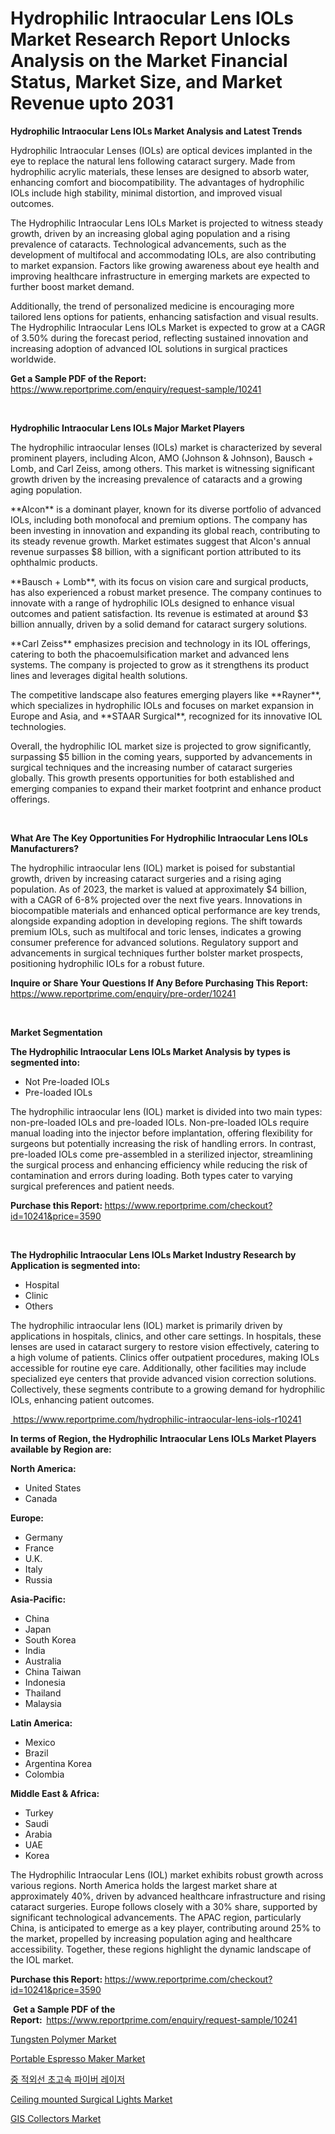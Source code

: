 <p><h1>Hydrophilic Intraocular Lens IOLs Market Research Report Unlocks Analysis on the Market Financial Status, Market Size, and Market Revenue upto 2031</h1></p><p><strong>Hydrophilic Intraocular Lens IOLs Market Analysis and Latest Trends</strong></p>
<p><p>Hydrophilic Intraocular Lenses (IOLs) are optical devices implanted in the eye to replace the natural lens following cataract surgery. Made from hydrophilic acrylic materials, these lenses are designed to absorb water, enhancing comfort and biocompatibility. The advantages of hydrophilic IOLs include high stability, minimal distortion, and improved visual outcomes.  </p><p>The Hydrophilic Intraocular Lens IOLs Market is projected to witness steady growth, driven by an increasing global aging population and a rising prevalence of cataracts. Technological advancements, such as the development of multifocal and accommodating IOLs, are also contributing to market expansion. Factors like growing awareness about eye health and improving healthcare infrastructure in emerging markets are expected to further boost market demand.</p><p>Additionally, the trend of personalized medicine is encouraging more tailored lens options for patients, enhancing satisfaction and visual results. The Hydrophilic Intraocular Lens IOLs Market is expected to grow at a CAGR of 3.50% during the forecast period, reflecting sustained innovation and increasing adoption of advanced IOL solutions in surgical practices worldwide.</p></p>
<p><strong>Get a Sample PDF of the Report:&nbsp;</strong> <a href="https://www.reportprime.com/enquiry/request-sample/10241">https://www.reportprime.com/enquiry/request-sample/10241</a></p>
<p>&nbsp;</p>
<p><strong>Hydrophilic Intraocular Lens IOLs Major Market Players</strong></p>
<p><p>The hydrophilic intraocular lenses (IOLs) market is characterized by several prominent players, including Alcon, AMO (Johnson & Johnson), Bausch + Lomb, and Carl Zeiss, among others. This market is witnessing significant growth driven by the increasing prevalence of cataracts and a growing aging population. </p><p>**Alcon** is a dominant player, known for its diverse portfolio of advanced IOLs, including both monofocal and premium options. The company has been investing in innovation and expanding its global reach, contributing to its steady revenue growth. Market estimates suggest that Alcon's annual revenue surpasses $8 billion, with a significant portion attributed to its ophthalmic products.</p><p>**Bausch + Lomb**, with its focus on vision care and surgical products, has also experienced a robust market presence. The company continues to innovate with a range of hydrophilic IOLs designed to enhance visual outcomes and patient satisfaction. Its revenue is estimated at around $3 billion annually, driven by a solid demand for cataract surgery solutions.</p><p>**Carl Zeiss** emphasizes precision and technology in its IOL offerings, catering to both the phacoemulsification market and advanced lens systems. The company is projected to grow as it strengthens its product lines and leverages digital health solutions.</p><p>The competitive landscape also features emerging players like **Rayner**, which specializes in hydrophilic IOLs and focuses on market expansion in Europe and Asia, and **STAAR Surgical**, recognized for its innovative IOL technologies.</p><p>Overall, the hydrophilic IOL market size is projected to grow significantly, surpassing $5 billion in the coming years, supported by advancements in surgical techniques and the increasing number of cataract surgeries globally. This growth presents opportunities for both established and emerging companies to expand their market footprint and enhance product offerings.</p></p>
<p>&nbsp;</p>
<p><strong>What Are The Key Opportunities For Hydrophilic Intraocular Lens IOLs Manufacturers?</strong></p>
<p><p>The hydrophilic intraocular lens (IOL) market is poised for substantial growth, driven by increasing cataract surgeries and a rising aging population. As of 2023, the market is valued at approximately $4 billion, with a CAGR of 6-8% projected over the next five years. Innovations in biocompatible materials and enhanced optical performance are key trends, alongside expanding adoption in developing regions. The shift towards premium IOLs, such as multifocal and toric lenses, indicates a growing consumer preference for advanced solutions. Regulatory support and advancements in surgical techniques further bolster market prospects, positioning hydrophilic IOLs for a robust future.</p></p>
<p><strong>Inquire or Share Your Questions If Any Before Purchasing This Report:</strong> <a href="https://www.reportprime.com/enquiry/pre-order/10241">https://www.reportprime.com/enquiry/pre-order/10241</a></p>
<p>&nbsp;</p>
<p><strong>Market Segmentation</strong></p>
<p><strong>The Hydrophilic Intraocular Lens IOLs Market Analysis by types is segmented into:</strong></p>
<p><ul><li>Not Pre-loaded IOLs</li><li>Pre-loaded IOLs</li></ul></p>
<p><p>The hydrophilic intraocular lens (IOL) market is divided into two main types: non-pre-loaded IOLs and pre-loaded IOLs. Non-pre-loaded IOLs require manual loading into the injector before implantation, offering flexibility for surgeons but potentially increasing the risk of handling errors. In contrast, pre-loaded IOLs come pre-assembled in a sterilized injector, streamlining the surgical process and enhancing efficiency while reducing the risk of contamination and errors during loading. Both types cater to varying surgical preferences and patient needs.</p></p>
<p><strong>Purchase this Report:&nbsp;</strong><a href="https://www.reportprime.com/checkout?id=10241&price=3590">https://www.reportprime.com/checkout?id=10241&price=3590</a></p>
<p>&nbsp;</p>
<p><strong>The Hydrophilic Intraocular Lens IOLs Market Industry Research by Application is segmented into:</strong></p>
<p><ul><li>Hospital</li><li>Clinic</li><li>Others</li></ul></p>
<p><p>The hydrophilic intraocular lens (IOL) market is primarily driven by applications in hospitals, clinics, and other care settings. In hospitals, these lenses are used in cataract surgery to restore vision effectively, catering to a high volume of patients. Clinics offer outpatient procedures, making IOLs accessible for routine eye care. Additionally, other facilities may include specialized eye centers that provide advanced vision correction solutions. Collectively, these segments contribute to a growing demand for hydrophilic IOLs, enhancing patient outcomes.</p></p>
<p><a href="https://www.reportprime.com/hydrophilic-intraocular-lens-iols-r10241">&nbsp;https://www.reportprime.com/hydrophilic-intraocular-lens-iols-r10241</a></p>
<p><strong>In terms of Region, the Hydrophilic Intraocular Lens IOLs Market Players available by Region are:</strong></p>
<p>
    <p> <strong> North America: </strong>
        <ul>
            <li>United States</li>
            <li>Canada</li>
        </ul>
        </p> 
    <p> <strong> Europe: </strong>
        <ul>
            <li>Germany</li>
            <li>France</li>
            <li>U.K.</li>
            <li>Italy</li>
            <li>Russia</li>
        </ul>
        </p> 
    <p> <strong> Asia-Pacific: </strong>
        <ul>
            <li>China</li>
            <li>Japan</li>
            <li>South Korea</li>
            <li>India</li>
            <li>Australia</li>
            <li>China Taiwan</li>
            <li>Indonesia</li>
            <li>Thailand</li>
            <li>Malaysia</li>
        </ul>
        </p> 
    <p> <strong> Latin America: </strong>
        <ul>
            <li>Mexico</li>
            <li>Brazil</li>
            <li>Argentina Korea</li>
            <li>Colombia</li>
        </ul>
        </p> 
    <p> <strong> Middle East & Africa: </strong>
        <ul>
            <li>Turkey</li>
            <li>Saudi</li>
            <li>Arabia</li>
            <li>UAE</li>
            <li>Korea</li>
        </ul>
    </p>
    </p>
<p><p>The Hydrophilic Intraocular Lens (IOL) market exhibits robust growth across various regions. North America holds the largest market share at approximately 40%, driven by advanced healthcare infrastructure and rising cataract surgeries. Europe follows closely with a 30% share, supported by significant technological advancements. The APAC region, particularly China, is anticipated to emerge as a key player, contributing around 25% to the market, propelled by increasing population aging and healthcare accessibility. Together, these regions highlight the dynamic landscape of the IOL market.</p></p>
<p><strong>Purchase this Report: </strong><a href="https://www.reportprime.com/checkout?id=10241&price=3590">https://www.reportprime.com/checkout?id=10241&price=3590</a></p>
<p>&nbsp;<strong>Get a Sample PDF of the Report:&nbsp;&nbsp;</strong><a href="https://www.reportprime.com/enquiry/request-sample/10241">https://www.reportprime.com/enquiry/request-sample/10241</a></p>
<p><strong></strong></p>
<p><p><a href="https://issuu.com/reportprime-2/docs/tungsten-polymer-market-size-2030.p_660784440a0208">Tungsten Polymer Market</a></p><p><a href="https://medium.com/@pinkierau13/this-report-aims-to-provide-a-comprehensive-presentation-of-the-global-market-for-portable-espresso-248a7b84e443">Portable Espresso Maker Market</a></p><p><a href="https://medium.com/@darrylnorton87/%EC%84%B8%EA%B3%84-mid-infrared-ultrafast-fiber-laser-market-%EC%9D%80-2024%EC%97%90%EC%84%9C-2031%EB%A1%9C-%EC%97%B0%ED%8F%89%EA%B7%A0-%EC%A6%9D%EA%B0%80%EC%9C%A8%EC%9D%84-%EB%B3%B4%EC%9D%BC-%EA%B2%83%EC%9C%BC%EB%A1%9C-%EC%98%88%EC%83%81%EB%90%A9%EB%8B%88%EB%8B%A4-61da968eba72?postPublishedType=initial">중 적외선 초고속 파이버 레이저</a></p><p><a href="https://github.com/RunaHaque64/Market-Research-Report-List-1/blob/main/ceiling-mounted-surgical-lights-market.md">Ceiling mounted Surgical Lights Market</a></p><p><a href="https://medium.com/@pinkierau13/the-gis-collectors-market-prioritizes-cost-control-and-efficiency-enhancement-98603cebb37d">GIS Collectors Market</a></p></p>